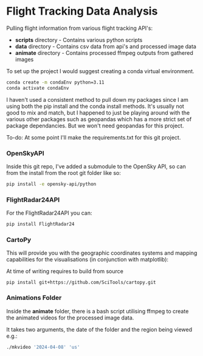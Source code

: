# Flight Tracking Data Analysis
Pulling flight information from various flight tracking API's:
- **scripts** directory - Contains various python scripts
- **data** directory - Contains csv data from api's and processed image data
- **animate** directory - Contains processed ffmpeg outputs from gathered images

To set up the project I would suggest creating a conda virtual environment.

```bash
conda create -m condaEnv python=3.11
conda activate condaEnv
```

I haven't used a consistent method to pull down my packages since I am using both the pip install and the conda install methods. It's usually not good to mix and match, but I happened to just be playing around with the various other packages such as geopandas which has a more strict set of package dependancies. But we won't need geopandas for this project.

To-do: At some point I'll make the requirements.txt for this git project.

### OpenSkyAPI
Inside this git repo, I've added a submodule to the OpenSky API, so can from the install from the root git folder like so:

```bash
pip install -e opensky-api/python
```

### FlightRadar24API
For the FlightRadar24API you can:
```bash
pip install FlightRadar24
```

### CartoPy
This will provide you with the geographic coordinates systems and mapping capabilities for the visualisations (in conjunction with matplotlib):

At time of writing requires to build from source
```
pip install git+https://github.com/SciTools/cartopy.git
```

### Animations Folder
Inside the **animate** folder, there is a bash script utilising ffmpeg to create the animated videos for the processed image data.

It takes two arguments, the date of the folder and the region being viewed e.g.:

```bash
./mkvideo '2024-04-08' 'us'
```

